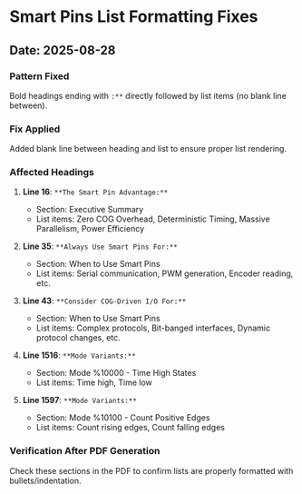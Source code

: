 # Smart Pins List Formatting Fixes
## Date: 2025-08-28

### Pattern Fixed
Bold headings ending with `:**` directly followed by list items (no blank line between).

### Fix Applied
Added blank line between heading and list to ensure proper list rendering.

### Affected Headings

1. **Line 16**: `**The Smart Pin Advantage:**`
   - Section: Executive Summary
   - List items: Zero COG Overhead, Deterministic Timing, Massive Parallelism, Power Efficiency

2. **Line 35**: `**Always Use Smart Pins For:**`
   - Section: When to Use Smart Pins
   - List items: Serial communication, PWM generation, Encoder reading, etc.

3. **Line 43**: `**Consider COG-Driven I/O For:**`
   - Section: When to Use Smart Pins
   - List items: Complex protocols, Bit-banged interfaces, Dynamic protocol changes, etc.

4. **Line 1516**: `**Mode Variants:**`
   - Section: Mode %10000 - Time High States
   - List items: Time high, Time low

5. **Line 1597**: `**Mode Variants:**`
   - Section: Mode %10100 - Count Positive Edges
   - List items: Count rising edges, Count falling edges

### Verification After PDF Generation
Check these sections in the PDF to confirm lists are properly formatted with bullets/indentation.